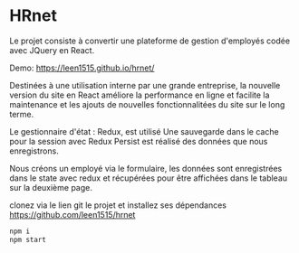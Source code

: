 
# HRnet

Le projet consiste à convertir une plateforme de gestion d'employés codée avec JQuery en React.

Demo:
   https://leen1515.github.io/hrnet/


Destinées à une utilisation interne par une grande entreprise, la nouvelle version du site en React améliore la performance en ligne et facilite la maintenance et les ajouts de nouvelles fonctionnalitées du site sur le long terme.

Le gestionnaire d'état : Redux, est utilisé
Une sauvegarde dans le cache pour la session avec Redux Persist est réalisé des données que nous enregistrons.

Nous créons un employé via le formulaire, les données sont enregistrées dans le state avec redux et récupérées pour être affichées dans le tableau sur la deuxième page.

clonez via le lien git le projet et installez ses dépendances
    https://github.com/leen1515/hrnet

```javascript
npm i 
npm start
```


